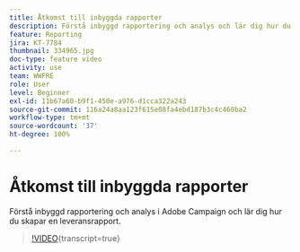 ```yaml
---
title: Åtkomst till inbyggda rapporter
description: Förstå inbyggd rapportering och analys och lär dig hur du skapar en leveransrapport.
feature: Reporting
jira: KT-7784
thumbnail: 334965.jpg
doc-type: feature video
activity: use
team: WWFRE
role: User
level: Beginner
exl-id: 11b67a60-b9f1-450e-a976-d1cca322a243
source-git-commit: 116a24a8aa123f615e08fa4ebd187b3c4c460ba2
workflow-type: tm+mt
source-wordcount: '37'
ht-degree: 100%

---
```


# Åtkomst till inbyggda rapporter

Förstå inbyggd rapportering och analys i Adobe Campaign och lär dig hur du skapar en leveransrapport.

>[!VIDEO](https://video.tv.adobe.com/v/3448287?quality=12&learn=on&captions=swe){transcript=true}
